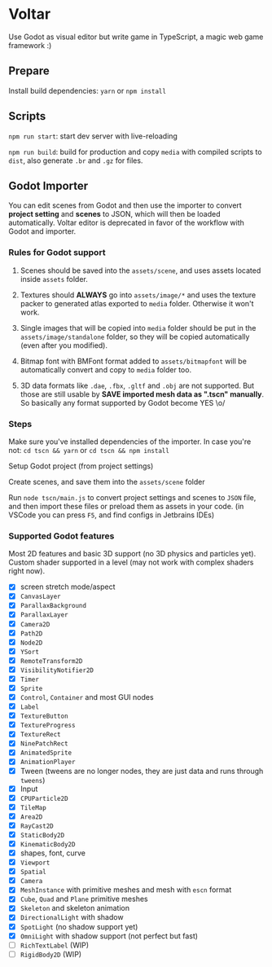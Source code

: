 Voltar
=============

Use Godot as visual editor but write game in TypeScript, a magic web game framework :)

## Prepare

Install build dependencies: `yarn` or `npm install`

## Scripts

`npm run start`: start dev server with live-reloading

`npm run build`: build for production and copy `media` with compiled scripts to `dist`, also generate `.br` and `.gz` for files.

## Godot Importer

You can edit scenes from Godot and then use the importer to convert **project setting**
and **scenes** to JSON, which will then be loaded automatically. Voltar editor
is deprecated in favor of the workflow with Godot and importer.

### Rules for Godot support

1. Scenes should be saved into the `assets/scene`, and uses assets located inside `assets` folder.

2. Textures should **ALWAYS** go into `assets/image/*` and uses the texture packer to generated atlas exported to `media` folder. Otherwise it won't work.

3. Single images that will be copied into `media` folder should be put in the `assets/image/standalone` folder, so they will be copied automatically (even after you modified).

4. Bitmap font with BMFont format added to `assets/bitmapfont` will be automatically convert and copy to
`media` folder too.

5. 3D data formats like `.dae`, `.fbx`, `.gltf` and `.obj` are not supported. But those are still usable by **SAVE imported mesh data as ".tscn" manually**. So basically any format supported by Godot become YES \o/

### Steps

Make sure you've installed dependencies of the importer. In case you're not:
`cd tscn && yarn` or `cd tscn && npm install`

Setup Godot project (from project settings)

Create scenes, and save them into the `assets/scene` folder

Run `node tscn/main.js` to convert project settings and scenes to `JSON`
file, and then import these files or preload them as assets in your code.
(in VSCode you can press `F5`, and find configs in Jetbrains IDEs)

### Supported Godot features

Most 2D features and basic 3D support (no 3D physics and particles yet).
Custom shader supported in a level (may not work with complex shaders right now).

- [x] screen stretch mode/aspect
- [x] `CanvasLayer`
- [x] `ParallaxBackground`
- [x] `ParallaxLayer`
- [x] `Camera2D`
- [x] `Path2D`
- [x] `Node2D`
- [x] `YSort`
- [x] `RemoteTransform2D`
- [x] `VisibilityNotifier2D`
- [x] `Timer`
- [x] `Sprite`
- [x] `Control`, `Container` and most GUI nodes
- [x] `Label`
- [x] `TextureButton`
- [x] `TextureProgress`
- [x] `TextureRect`
- [x] `NinePatchRect`
- [x] `AnimatedSprite`
- [x] `AnimationPlayer`
- [x] Tween (tweens are no longer nodes, they are just data and runs through `tweens`)
- [x] Input
- [x] `CPUParticle2D`
- [x] `TileMap`
- [x] `Area2D`
- [x] `RayCast2D`
- [x] `StaticBody2D`
- [x] `KinematicBody2D`
- [x] shapes, font, curve
- [x] `Viewport`
- [x] `Spatial`
- [x] `Camera`
- [x] `MeshInstance` with primitive meshes and mesh with `escn` format
- [x] `Cube`, `Quad` and `Plane` primitive meshes
- [x] `Skeleton` and skeleton animation
- [x] `DirectionalLight` with shadow
- [x] `SpotLight` (no shadow support yet)
- [x] `OmniLight` with shadow support (not perfect but fast)
- [ ] `RichTextLabel` (WIP)
- [ ] `RigidBody2D` (WIP)
